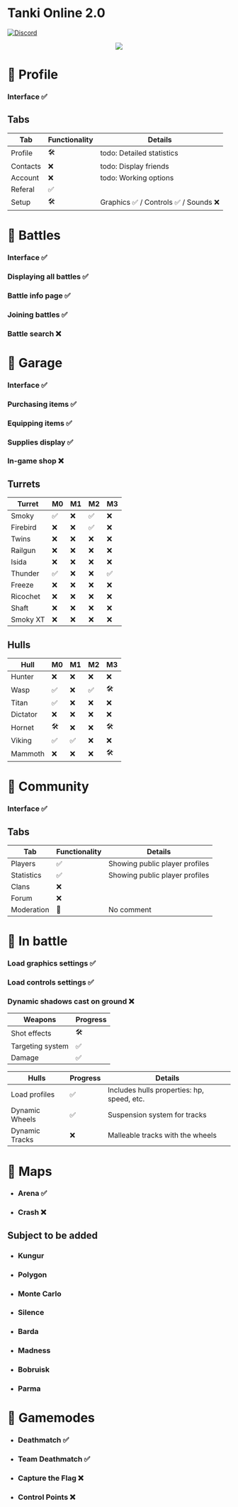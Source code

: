 # Tanki Online 2.0
[![Discord](https://img.shields.io/badge/Discord-join-green
)](https://discord.com/invite/WZRnj6jgsv)
<div align="center">

![](https://tankionline.com/en/wp-content/uploads/2011/10/crush_2.jpg)

</div>

# 🚧 Profile

### Interface ✅

## Tabs

| Tab          | Functionality | Details |
|--------------|-----|------|
| Profile      | 🛠️ |todo: Detailed statistics|
| Contacts     | ❌ |todo: Display friends|
| Account      | ❌ |todo: Working options|
| Referal      | ✅ ||
| Setup        | 🛠️ |Graphics ✅ / Controls ✅ / Sounds ❌|

# 🚧 Battles

### Interface ✅
### Displaying all battles ✅
### Battle info page ✅
### Joining battles ✅
### Battle search ❌

# 🚧 Garage

### Interface ✅
### Purchasing items ✅
### Equipping items ✅
### Supplies display ✅
### In-game shop ❌

## Turrets
| Turret     | M0  | M1  | M2  | M3  |
|------------|----|----|----|----|
| Smoky      | ✅ | ❌ | ✅ | ❌ |
| Firebird   | ❌ | ❌ | ✅ | ❌ |
| Twins      | ❌ | ❌ | ❌ | ❌ |
| Railgun    | ❌ | ❌ | ❌ | ❌ |
| Isida      | ❌ | ❌ | ❌ | ❌ |
| Thunder    | ✅ | ❌ | ❌ | ✅ |
| Freeze     | ❌ | ❌ | ❌ | ❌ |
| Ricochet   | ❌ | ❌ | ❌ | ❌ |
| Shaft      | ❌ | ❌ | ❌ | ❌ |
| Smoky XT   | ❌ | ❌ | ❌ | ❌ |

## Hulls
| Hull       | M0  | M1  | M2  | M3  |
|------------|----|----|----|----|
| Hunter     | ❌ | ❌ | ❌ | ❌ |
| Wasp       | ✅ | ❌ | ✅ | 🛠️ |
| Titan      | ✅ | ❌ | ❌ | ❌ |
| Dictator   | ❌ | ❌ | ❌ | ❌ |
| Hornet     | 🛠️ | ❌ | ❌ | 🛠️ |
| Viking     | ✅ | ✅ | ❌ | ❌ |
| Mammoth    | ❌ | ❌ | ❌ | 🛠️ |

# 🚧 Community

### Interface ✅

## Tabs

| Tab          | Functionality | Details |
|--------------|-----|------|
| Players      | ✅ |Showing public player profiles|
| Statistics     | ✅ |Showing public player profiles|
| Clans      | ❌ ||
| Forum      | ❌ ||
| Moderation        | 🛑 |No comment|

# 🚧 In battle

### Load graphics settings ✅
### Load controls settings ✅
### Dynamic shadows cast on ground ❌

| Weapons          | Progress |
|--------------|-----|
| Shot effects      | 🛠️ |
| Targeting system     | ✅ |
| Damage     | ✅ |

| Hulls          | Progress | Details|
|--------------|-----|---------|
| Load profiles      | ✅ |Includes hulls properties: hp, speed, etc.|
| Dynamic Wheels      | ✅ |Suspension system for tracks|
| Dynamic Tracks      | ❌ |Malleable tracks with the wheels|

# 🚧 Maps

- ### Arena ✅
- ### Crash ❌
## Subject to be added
- ### Kungur
- ### Polygon
- ### Monte Carlo
- ### Silence
- ### Barda
- ### Madness
- ### Bobruisk
- ### Parma


# 🚧 Gamemodes
- ### Deathmatch ✅
- ### Team Deathmatch ✅
- ### Capture the Flag ❌
- ### Control Points ❌